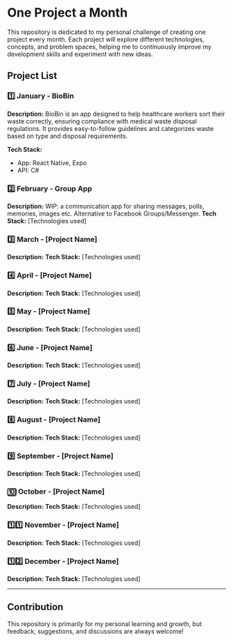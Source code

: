 # One Project a Month

This repository is dedicated to my personal challenge of creating one project every month. Each project will explore different technologies, concepts, and problem spaces, helping me to continuously improve my development skills and experiment with new ideas.

## Project List

### 1️⃣ January - BioBin

**Description:** BioBin is an app designed to help healthcare workers sort their waste correctly, ensuring compliance with medical waste disposal regulations. It provides easy-to-follow guidelines and categorizes waste based on type and disposal requirements.

**Tech Stack:**

- App: React Native, Expo
- API: C#

### 2️⃣ February - Group App

**Description:** WIP: a communication app for sharing messages, polls, memories, images etc. Alternative to Facebook Groups/Messenger.
**Tech Stack:** [Technologies used]

### 3️⃣ March - [Project Name]

**Description:** 
**Tech Stack:** [Technologies used]

### 4️⃣ April - [Project Name]

**Description:** 
**Tech Stack:** [Technologies used]

### 5️⃣ May - [Project Name]

**Description:** 
**Tech Stack:** [Technologies used]

### 6️⃣ June - [Project Name]

**Description:** 
**Tech Stack:** [Technologies used]

### 7️⃣ July - [Project Name]

**Description:** 
**Tech Stack:** [Technologies used]

### 8️⃣ August - [Project Name]

**Description:** 
**Tech Stack:** [Technologies used]

### 9️⃣ September - [Project Name]

**Description:**
**Tech Stack:** [Technologies used]

### 🔟 October - [Project Name]

**Description:** 
**Tech Stack:** [Technologies used]

### 1️⃣1️⃣ November - [Project Name]

**Description:**
**Tech Stack:** [Technologies used]

### 1️⃣2️⃣ December - [Project Name]

**Description:**
**Tech Stack:** [Technologies used]

---

## Contribution

This repository is primarily for my personal learning and growth, but feedback, suggestions, and discussions are always welcome!

